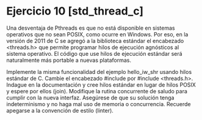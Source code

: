  # Ejercicio 10 [std_thread_c]



Una desventaja de Pthreads es que no está disponible en sistemas operativos que no sean POSIX, como ocurre en Windows. Por eso, en la versión de 2011 de C se agregó a la biblioteca estándar el encabezado <threads.h> que permite programar hilos de ejecución agnósticos al sistema operativo. El código que use hilos de ejecución estándar será naturalmente más portable a nuevas plataformas.

Implemente la misma funcionalidad del ejemplo hello_iw_shr usando hilos estándar de C. Cambie el encabezado #include <pthread> por #include <threads.h>. Indague en la documentación y cree hilos estándar en lugar de hilos POSIX y espere por ellos (join). Modifique la rutina concurrente de saludo para cumplir con la nueva interfaz. Asegúrese de que su solución tenga indeterminismo y no haga mal uso de memoria o concurrencia. Recuerde apegarse a la convención de estilo (linter).